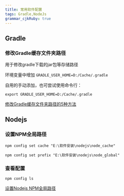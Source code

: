 ```yaml
---
title: 常用软件配置
tags: Gradle,NodeJs
grammar_cjkRuby: true
---
```

## Gradle

### 修改Gradle缓存文件夹路径

用于修改gradle下载的jar包等存储路径

环境变量中增加 ```GRADLE_USER_HOME=D:/Cache/.gradle```

自用的手动添加，也可尝试使用命令行：
```
export GRADLE_USER_HOME=D:/Cache/.gradle
```
[修改Gradle缓存文件夹路径的5种方法](https://blog.csdn.net/yanzi1225627/article/details/52024632)

## Nodejs 

### 设置NPM全局路径

```
npm config set cache "E:\软件安装\nodejs\node_cache"

npm config set prefix "E:\软件安装\nodejs\node_global"
```

### 查看配置
```
npm config ls
```
[设置Nodejs NPM全局路径](https://blog.csdn.net/carechere/article/details/51279789)

